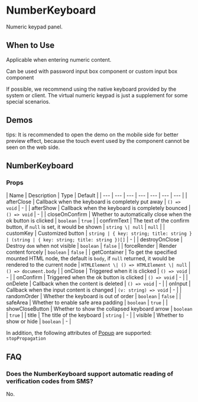 # NumberKeyboard <Experimental></Experimental>

Numeric keypad panel.

## When to Use

Applicable when entering numeric content.

Can be used with password input box component or custom input box component

If possible, we recommend using the native keyboard provided by the system or client. The virtual numeric keypad is just a supplement for some special scenarios.

## Demos

tips: It is recommended to open the demo on the mobile side for better preview effect, because the touch event used by the component cannot be seen on the web side.

<code src="./demos/demo1.tsx"></code>

<code src="./demos/demo2.tsx"></code>

## NumberKeyboard

### Props

| Name | Description | Type | Default |
| --- | --- | --- | --- | --- | --- | --- |
| afterClose | Callback when the keyboard is completely put away | `() => void` | - |
| afterShow | Callback when the keyboard is completely bounced | `() => void` | - |
| closeOnConfirm | Whether to automatically close when the ok button is clicked | `boolean` | `true` |
| confirmText | The text of the confirm button, if `null` is set, it would be shown | `string \| null` | `null` |
| customKey | Customized button | `string | { key: string; title: string } | (string | { key: string; title: string })[]` | - |
| destroyOnClose | Destroy `dom` when not visible | `boolean` | `false` |
| forceRender | Render content forcely | `boolean` | `false` |
| getContainer | To get the specified mounted HTML node, the default is `body`, if `null` returned, it would be rendered to the current node | `HTMLElement \| () => HTMLElement \| null` | `() => document.body` |
| onClose | Triggered when it is clicked | `() => void` | - |
| onConfirm | Triggered when the ok button is clicked | `() => void` | - |
| onDelete | Callback when the content is deleted | `() => void` | - |
| onInput | Callback when the input content is changed | `(v: string) => void` | - |
| randomOrder | Whether the keyboard is out of order | `boolean` | `false` |
| safeArea | Whether to enable safe area padding | `boolean` | `true` |
| showCloseButton | Whether to show the collapsed keyboard arrow | `boolean` | `true` |
| title | The title of the keyboard | `string` | - |
| visible | Whether to show or hide | `boolean` | - |

In addition, the following attributes of [Popup](/components/popup) are supported: `stopPropagation`

## FAQ

### Does the NumberKeyboard support automatic reading of verification codes from SMS?

No.
